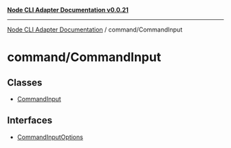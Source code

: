 [**Node CLI Adapter Documentation v0.0.21**](../../README.md)

***

[Node CLI Adapter Documentation](../../modules.md) / command/CommandInput

# command/CommandInput

## Classes

- [CommandInput](classes/CommandInput.md)

## Interfaces

- [CommandInputOptions](interfaces/CommandInputOptions.md)
